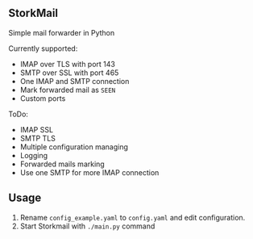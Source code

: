 ## StorkMail

Simple mail forwarder in Python

Currently supported:
- IMAP over TLS with port 143 
- SMTP over SSL with port 465
- One IMAP and SMTP connection
- Mark forwarded mail as `SEEN`
- Custom ports

ToDo:
- IMAP SSL
- SMTP TLS
- Multiple configuration managing
- Logging
- Forwarded mails marking
- Use one SMTP for more IMAP connection

## Usage
1. Rename `config_example.yaml` to `config.yaml` and edit configuration.
2. Start Storkmail with `./main.py` command
